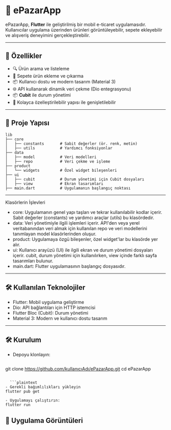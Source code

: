 # 📱 ePazarApp  

ePazarApp, **Flutter** ile geliştirilmiş bir mobil e-ticaret uygulamasıdır. Kullanıcılar uygulama üzerinden ürünleri görüntüleyebilir, sepete ekleyebilir ve alışveriş deneyimini gerçekleştirebilir.  

---

## 🚀 Özellikler

- 🔍 Ürün arama ve listeleme  
- 🛒 Sepete ürün ekleme ve çıkarma  
- 📦 Kullanıcı dostu ve modern tasarım (Material 3)  
- 🌐 API kullanarak dinamik veri çekme (Dio entegrasyonu)  
- 📦 **Cubit** ile durum yönetimi  
- 🌟 Kolayca özelleştirilebilir yapısı ile genişletilebilir  

---

## 📂 Proje Yapısı

```plaintext
lib
├── core
│   ├── constants       # Sabit değerler (ör. renk, metin)
│   ├── utils           # Yardımcı fonksiyonlar
├── data
│   ├── model           # Veri modelleri
│   ├── repo            # Veri çekme ve işleme
├── product
│   └── widgets         # Özel widget bileşenleri
├── ui
│   ├── cubit           # Durum yönetimi için Cubit dosyaları
│   ├── view            # Ekran tasarımları
├── main.dart           # Uygulamanın başlangıç noktası
```
---

Klasörlerin İşlevleri
- core: Uygulamanın genel yapı taşları ve tekrar kullanılabilir kodlar içerir. Sabit değerler (constants) ve yardımcı araçlar (utils) bu klasördedir.
- data: Veri yönetimiyle ilgili işlemleri içerir. API'den veya yerel veritabanından veri almak için kullanılan repo ve veri modellerini tanımlayan model klasörlerinden oluşur.
- product: Uygulamaya özgü bileşenler, özel widget'lar bu klasörde yer alır.
- ui: Kullanıcı arayüzü (UI) ile ilgili ekran ve durum yönetimi dosyaları içerir. cubit, durum yönetimi için kullanılırken, view içinde farklı sayfa tasarımları bulunur.
- main.dart: Flutter uygulamasının başlangıç dosyasıdır.

---

## 🛠️ Kullanılan Teknolojiler
- Flutter: Mobil uygulama geliştirme
- Dio: API bağlantıları için HTTP istemcisi
- Flutter Bloc (Cubit): Durum yönetimi
- Material 3: Modern ve kullanıcı dostu tasarım

---

## 🛠️ Kurulum

- Depoyu klonlayın:
  ```plaintext
git clone https://github.com/kullanıcıAdı/ePazarApp.git
cd ePazarApp
```

  ```plaintext
- Gerekli bağımlılıkları yükleyin
flutter pub get
```

```plaintext
- Uygulamayı çalıştırın:
flutter run
```
## 🎥 Uygulama Görüntüleri
